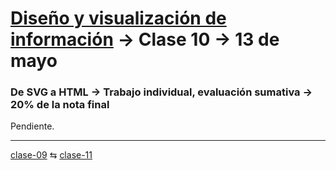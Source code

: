 # [Diseño y visualización de información](https://github.com/profesorfaco/aud5v027-2025) → Clase 10 → 13 de mayo

### De SVG a HTML → Trabajo individual, evaluación sumativa → 20% de la nota final

Pendiente.
_ _ _ _ 

[clase-09](https://github.com/profesorfaco/aud5v027-2025/blob/main/clase-09/README.md) ⇆ [clase-11](https://github.com/profesorfaco/aud5v027-2025/blob/main/clase-11/README.md)
